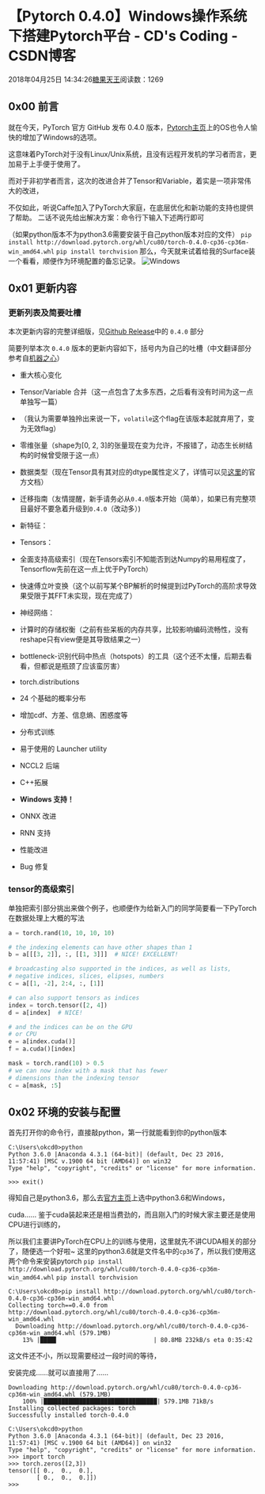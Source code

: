 # 【Pytorch 0.4.0】Windows操作系统下搭建Pytorch平台 - CD's Coding - CSDN博客





2018年04月25日 14:34:26[糖果天王](https://me.csdn.net/okcd00)阅读数：1269








## 0x00 前言

就在今天，PyTorch 官方 GitHub 发布 0.4.0 版本，[Pytorch主页](http://pytorch.org/)上的OS也令人愉快的增加了Windows的选项。 

这意味着PyTorch对于没有Linux/Unix系统，且没有远程开发机的学习者而言，更加易于上手便于使用了。 

而对于非初学者而言，这次的改进合并了Tensor和Variable，着实是一项非常伟大的改进， 

不仅如此，听说Caffe加入了PyTorch大家庭，在底层优化和新功能的支持也提供了帮助。
二话不说先给出解决方案：命令行下输入下述两行即可 

（如果python版本不为python3.6需要安装于自己python版本对应的文件） 
`pip install http://download.pytorch.org/whl/cu80/torch-0.4.0-cp36-cp36m-win_amd64.whl`
`pip install torchvision`
那么，今天就来试着给我的Surface装一个看看，顺便作为环境配置的备忘记录。 
![Windows](https://img-blog.csdn.net/20180425105343339?watermark/2/text/aHR0cHM6Ly9ibG9nLmNzZG4ubmV0L29rY2QwMA==/font/5a6L5L2T/fontsize/400/fill/I0JBQkFCMA==/dissolve/70)
## 0x01 更新内容

### 更新列表及简要吐槽

本次更新内容的完整详细版，见[Github Release](https://github.com/pytorch/pytorch/releases)中的 `0.4.0` 部分 

简要列举本次 `0.4.0` 版本的更新内容如下，括号内为自己的吐槽（中文翻译部分参考自[机器之心](http://mp.weixin.qq.com/s?__biz=MzA3MzI4MjgzMw==&mid=2650741377&idx=1&sn=3115999abcfa6c744cec334e636072f3&chksm=871adeffb06d57e9155c373255ad38c30fd06f82ba7d31105b77e810b0cc0632de9c58419628&scene=0#rd)）
- 重大核心变化 
- Tensor/Variable 合并（这一点包含了太多东西，之后看有没有时间为这一点单独写一篇） 
- （我认为需要单独拎出来说一下，`volatile`这个flag在该版本起就弃用了，变为无效flag）

- 零维张量（shape为[0, 2, 3]的张量现在变为允许，不报错了，动态生长树结构的时候曾受限于这一点）
- 数据类型（现在Tensor具有其对应的dtype属性定义了，详情可以见[这里](http://pytorch.org/docs/0.4.0/tensor_attributes.html#torch.torch.dtype)的官方文档）
- 迁移指南（友情提醒，新手请务必从`0.4.0`版本开始（简单），如果已有完整项目最好不要急着升级到`0.4.0`（改动多）)
- 新特征： 
- Tensors： 
- 全面支持高级索引（现在Tensors索引不知能否到达Numpy的易用程度了，Tensorflow先前在这一点上优于PyTorch）
- 快速傅立叶变换（这个以前写某个BP解析的时候提到过PyTorch的高阶求导效果受限于其FFT未实现，现在完成了）

- 神经网络： 
- 计算时的存储权衡（之前有些呆板的内存共享，比较影响编码流畅性，没有reshape只有view便是其导致结果之一）
- bottleneck-识别代码中热点（hotspots）的工具（这个还不太懂，后期去看看，但都说是瓶颈了应该蛮厉害）

- torch.distributions 
- 24 个基础的概率分布
- 增加cdf、方差、信息熵、困惑度等

- 分布式训练 
- 易于使用的 Launcher utility
- NCCL2 后端

- C++拓展
- **Windows 支持！**
- ONNX 改进
- RNN 支持
- 性能改进
- Bug 修复

### tensor的高级索引

> 
单独把索引部分挑出来做个例子，也顺便作为给新入门的同学简要看一下PyTorch在数据处理上大概的写法


```python
a = torch.rand(10, 10, 10, 10)

# the indexing elements can have other shapes than 1
b = a[[[3, 2]], :, [[1, 3]]]  # NICE! EXCELLENT!

# broadcasting also supported in the indices, as well as lists,
# negative indices, slices, elipses, numbers
c = a[[1, -2], 2:4, :, [1]]

# can also support tensors as indices
index = torch.tensor([2, 4])
d = a[index]  # NICE!

# and the indices can be on the GPU
# or CPU
e = a[index.cuda()]
f = a.cuda()[index]

mask = torch.rand(10) > 0.5
# we can now index with a mask that has fewer
# dimensions than the indexing tensor
c = a[mask, :5]
```

## 0x02 环境的安装与配置

首先打开你的命令行，直接敲python，第一行就能看到你的python版本

```
C:\Users\okcd0>python
Python 3.6.0 |Anaconda 4.3.1 (64-bit)| (default, Dec 23 2016, 11:57:41) [MSC v.1900 64 bit (AMD64)] on win32
Type "help", "copyright", "credits" or "license" for more information.

>>> exit()
```

得知自己是python3.6，那么去[官方主页](http://pytorch.org/)上选中python3.6和Windows， 

cuda…… 鉴于cuda装起来还是相当费劲的，而且刚入门的时候大家主要还是使用CPU进行训练的， 

所以我们主要讲PyTorch在CPU上的训练与使用，这里就先不讲CUDA相关的部分了，随便选一个好啦~
这里的python3.6就是文件名中的`cp36`了，所以我们使用这两个命令来安装pytorch 
`pip install http://download.pytorch.org/whl/cu80/torch-0.4.0-cp36-cp36m-win_amd64.whl`
`pip install torchvision`
```
C:\Users\okcd0>pip install http://download.pytorch.org/whl/cu80/torch-0.4.0-cp36-cp36m-win_amd64.whl
Collecting torch==0.4.0 from http://download.pytorch.org/whl/cu80/torch-0.4.0-cp36-cp36m-win_amd64.whl
  Downloading http://download.pytorch.org/whl/cu80/torch-0.4.0-cp36-cp36m-win_amd64.whl (579.1MB)
    13% |████▌                           | 80.8MB 232kB/s eta 0:35:42
```

这文件还不小，所以现需要经过一段时间的等待， 

安装完成……就可以直接用了……

```
Downloading http://download.pytorch.org/whl/cu80/torch-0.4.0-cp36-cp36m-win_amd64.whl (579.1MB)
    100% |████████████████████████████████| 579.1MB 71kB/s
Installing collected packages: torch
Successfully installed torch-0.4.0

C:\Users\okcd0>python
Python 3.6.0 |Anaconda 4.3.1 (64-bit)| (default, Dec 23 2016, 11:57:41) [MSC v.1900 64 bit (AMD64)] on win32
Type "help", "copyright", "credits" or "license" for more information.
>>> import torch
>>> torch.zeros([2,3])
tensor([[ 0.,  0.,  0.],
        [ 0.,  0.,  0.]])
>>>
```










